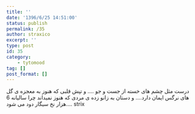 ```yaml
---
title: ''
date: '1396/6/25 14:51:00'
status: publish
permalink: /35
author: straxico
excerpt: ''
type: post
id: 35
category:
    - tytomood
tag: []
post_format: []
---
```

<div>درست مثل چشم های خسته از جست و جو …. و تپش قلبی که هنوز به معجزه ی گل های نرگس ایمان دارد…. و دستان به زانو زده ی مردی که هنوز نمیداند چرا سالیانه 6 هزار نخ سیگار دود می شود…. strix</div>
